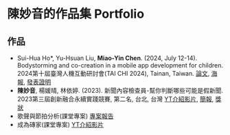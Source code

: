 # 陳妙音的作品集 Portfolio

## 作品
- Sui-Hua Ho*, Yu-Hsuan Liu, **Miao-Yin Chen**. (2024, July 12-14). Bodystorming and co-creation in a mobile app development for children. 2024第十屆臺灣人機互動研討會(TAI CHI 2024), Tainan, Taiwan.
  [論文](TAICHI2024Paper.pdf), [海報](TAICHI2024Poster.pdf), [發表證明](TAICHI2024Certificate)
- **陳妙音**, 楊媛晴, 林依婷. (2023). 新聞內容檢查員-幫你判斷哪些可能是假新聞. 2023第三屆創新融合永續實踐競賽, 第二名, 台北, 台灣
  [YT介紹影片](https://youtu.be/C-N3vOHr2Bk), [簡報](2023FakeNewsPPT.pdf), [獎狀](2023FakeNewsCompetitionCertificate.pdf)
- 歌聲與節拍分析(課堂專案)
  [專案報告](Course_MusicAnalysis.pdf)
- 成為磚家(課堂專案)
  [YT介紹影片](https://youtu.be/U479OtfxdCY)
